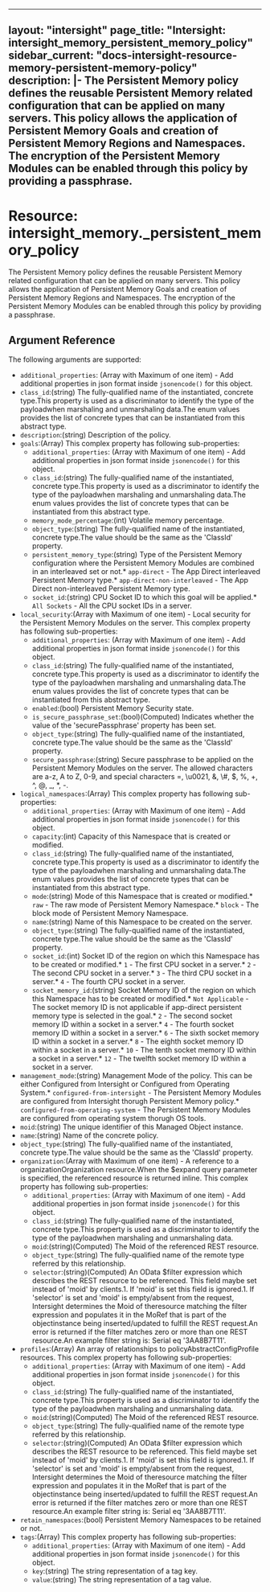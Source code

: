 
---
layout: "intersight"
page_title: "Intersight: intersight_memory_persistent_memory_policy"
sidebar_current: "docs-intersight-resource-memory-persistent-memory-policy"
description: |-
  The Persistent Memory policy defines the reusable Persistent Memory related configuration that can be applied on many servers. This policy allows the application of Persistent Memory Goals and creation of Persistent Memory Regions and Namespaces. The encryption of the Persistent Memory Modules can be enabled through this policy by providing a passphrase.
---

# Resource: intersight_memory._persistent_memory_policy
The Persistent Memory policy defines the reusable Persistent Memory related configuration that can be applied on many servers. This policy allows the application of Persistent Memory Goals and creation of Persistent Memory Regions and Namespaces. The encryption of the Persistent Memory Modules can be enabled through this policy by providing a passphrase.
## Argument Reference
The following arguments are supported:
* `additional_properties`:
(Array with Maximum of one item) - Add additional properties in json format inside `jsonencode()` for this object.
* `class_id`:(string) The fully-qualified name of the instantiated, concrete type.This property is used as a discriminator to identify the type of the payloadwhen marshaling and unmarshaling data.The enum values provides the list of concrete types that can be instantiated from this abstract type. 
* `description`:(string) Description of the policy. 
* `goals`:(Array)
This complex property has following sub-properties:
  + `additional_properties`:
(Array with Maximum of one item) - Add additional properties in json format inside `jsonencode()` for this object.
  + `class_id`:(string) The fully-qualified name of the instantiated, concrete type.This property is used as a discriminator to identify the type of the payloadwhen marshaling and unmarshaling data.The enum values provides the list of concrete types that can be instantiated from this abstract type. 
  + `memory_mode_percentage`:(int) Volatile memory percentage. 
  + `object_type`:(string) The fully-qualified name of the instantiated, concrete type.The value should be the same as the 'ClassId' property. 
  + `persistent_memory_type`:(string) Type of the Persistent Memory configuration where the Persistent Memory Modules are combined in an interleaved set or not.* `app-direct` - The App Direct interleaved Persistent Memory type.* `app-direct-non-interleaved` - The App Direct non-interleaved Persistent Memory type. 
  + `socket_id`:(string) CPU Socket ID to which this goal will be applied.* `All Sockets` - All the CPU socket IDs in a server. 
* `local_security`:(Array with Maximum of one item) - Local security for the Persistent Memory Modules on the server. 
This complex property has following sub-properties:
  + `additional_properties`:
(Array with Maximum of one item) - Add additional properties in json format inside `jsonencode()` for this object.
  + `class_id`:(string) The fully-qualified name of the instantiated, concrete type.This property is used as a discriminator to identify the type of the payloadwhen marshaling and unmarshaling data.The enum values provides the list of concrete types that can be instantiated from this abstract type. 
  + `enabled`:(bool) Persistent Memory Security state. 
  + `is_secure_passphrase_set`:(bool)(Computed) Indicates whether the value of the 'securePassphrase' property has been set. 
  + `object_type`:(string) The fully-qualified name of the instantiated, concrete type.The value should be the same as the 'ClassId' property. 
  + `secure_passphrase`:(string) Secure passphrase to be applied on the Persistent Memory Modules on the server. The allowed characters are a-z, A to Z, 0-9, and special characters =, \\u0021, &, \\#, $, %, +, ^, @, _, *, -. 
* `logical_namespaces`:(Array)
This complex property has following sub-properties:
  + `additional_properties`:
(Array with Maximum of one item) - Add additional properties in json format inside `jsonencode()` for this object.
  + `capacity`:(int) Capacity of this Namespace that is created or modified. 
  + `class_id`:(string) The fully-qualified name of the instantiated, concrete type.This property is used as a discriminator to identify the type of the payloadwhen marshaling and unmarshaling data.The enum values provides the list of concrete types that can be instantiated from this abstract type. 
  + `mode`:(string) Mode of this Namespace that is created or modified.* `raw` - The raw mode of Persistent Memory Namespace.* `block` - The block mode of Persistent Memory Namespace. 
  + `name`:(string) Name of this Namespace to be created on the server. 
  + `object_type`:(string) The fully-qualified name of the instantiated, concrete type.The value should be the same as the 'ClassId' property. 
  + `socket_id`:(int) Socket ID of the region on which this Namespace has to be created or modified.* `1` - The first CPU socket in a server.* `2` - The second CPU socket in a server.* `3` - The third CPU socket in a server.* `4` - The fourth CPU socket in a server. 
  + `socket_memory_id`:(string) Socket Memory ID of the region on which this Namespace has to be created or modified.* `Not Applicable` - The socket memory ID is not applicable if app-direct persistent memory type is selected in the goal.* `2` - The second socket memory ID within a socket in a server.* `4` - The fourth socket memory ID within a socket in a server.* `6` - The sixth socket memory ID within a socket in a server.* `8` - The eighth socket memory ID within a socket in a server.* `10` - The tenth socket memory ID within a socket in a server.* `12` - The twelfth socket memory ID within a socket in a server. 
* `management_mode`:(string) Management Mode of the policy. This can be either Configured from Intersight or Configured from Operating System.* `configured-from-intersight` - The Persistent Memory Modules are configured from Intersight thorugh Persistent Memory policy.* `configured-from-operating-system` - The Persistent Memory Modules are configured from operating system thorugh OS tools. 
* `moid`:(string) The unique identifier of this Managed Object instance. 
* `name`:(string) Name of the concrete policy. 
* `object_type`:(string) The fully-qualified name of the instantiated, concrete type.The value should be the same as the 'ClassId' property. 
* `organization`:(Array with Maximum of one item) - A reference to a organizationOrganization resource.When the $expand query parameter is specified, the referenced resource is returned inline. 
This complex property has following sub-properties:
  + `additional_properties`:
(Array with Maximum of one item) - Add additional properties in json format inside `jsonencode()` for this object.
  + `class_id`:(string) The fully-qualified name of the instantiated, concrete type.This property is used as a discriminator to identify the type of the payloadwhen marshaling and unmarshaling data. 
  + `moid`:(string)(Computed) The Moid of the referenced REST resource. 
  + `object_type`:(string) The fully-qualified name of the remote type referred by this relationship. 
  + `selector`:(string)(Computed) An OData $filter expression which describes the REST resource to be referenced. This field maybe set instead of 'moid' by clients.1. If 'moid' is set this field is ignored.1. If 'selector' is set and 'moid' is empty/absent from the request, Intersight determines the Moid of theresource matching the filter expression and populates it in the MoRef that is part of the objectinstance being inserted/updated to fulfill the REST request.An error is returned if the filter matches zero or more than one REST resource.An example filter string is: Serial eq '3AA8B7T11'. 
* `profiles`:(Array) An array of relationships to policyAbstractConfigProfile resources. 
This complex property has following sub-properties:
  + `additional_properties`:
(Array with Maximum of one item) - Add additional properties in json format inside `jsonencode()` for this object.
  + `class_id`:(string) The fully-qualified name of the instantiated, concrete type.This property is used as a discriminator to identify the type of the payloadwhen marshaling and unmarshaling data. 
  + `moid`:(string)(Computed) The Moid of the referenced REST resource. 
  + `object_type`:(string) The fully-qualified name of the remote type referred by this relationship. 
  + `selector`:(string)(Computed) An OData $filter expression which describes the REST resource to be referenced. This field maybe set instead of 'moid' by clients.1. If 'moid' is set this field is ignored.1. If 'selector' is set and 'moid' is empty/absent from the request, Intersight determines the Moid of theresource matching the filter expression and populates it in the MoRef that is part of the objectinstance being inserted/updated to fulfill the REST request.An error is returned if the filter matches zero or more than one REST resource.An example filter string is: Serial eq '3AA8B7T11'. 
* `retain_namespaces`:(bool) Persistent Memory Namespaces to be retained or not. 
* `tags`:(Array)
This complex property has following sub-properties:
  + `additional_properties`:
(Array with Maximum of one item) - Add additional properties in json format inside `jsonencode()` for this object.
  + `key`:(string) The string representation of a tag key. 
  + `value`:(string) The string representation of a tag value. 
